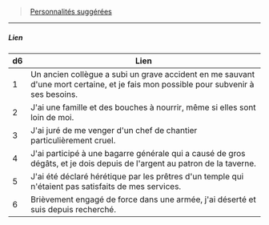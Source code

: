 ﻿> [Personnalités suggérées](hd_background_manouvrier_personnalites_suggerees.md)

---

##### Lien

|d6|Lien|
|---|---|
|1|Un ancien collègue a subi un grave accident en me sauvant d'une mort certaine, et je fais mon possible pour subvenir à ses besoins.|
|2|J'ai une famille et des bouches à nourrir, même si elles sont loin de moi.|
|3|J'ai juré de me venger d'un chef de chantier particulièrement cruel.|
|4|J'ai participé à une bagarre générale qui a causé de gros dégâts, et je dois depuis de l'argent au patron de la taverne.|
|5|J'ai été déclaré hérétique par les prêtres d'un temple qui n'étaient pas satisfaits de mes services.|
|6|Brièvement engagé de force dans une armée, j'ai déserté et suis depuis recherché.|

